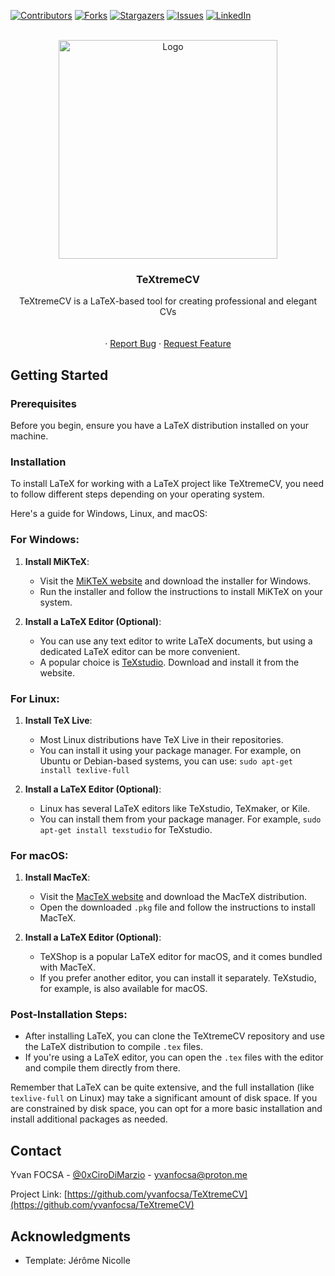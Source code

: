 <a name="readme-top"></a>

[![Contributors][contributors-shield]][contributors-url]
[![Forks][forks-shield]][forks-url]
[![Stargazers][stars-shield]][stars-url]
[![Issues][issues-shield]][issues-url]
[![LinkedIn][linkedin-shield]][linkedin-url]

<br />
<div align="center">
  <a href="https://github.com/yvanfocsa/TeXtremeCV">
    <img src="https://i.ibb.co/ZBQ2sy1/Te-Xtreme-CV.png" alt="Logo" width="350" height="350">
  </a>

<h3 align="center">TeXtremeCV</h3>

  <p align="center">
    TeXtremeCV is a LaTeX-based tool for creating professional and elegant CVs
    <br />
    <br />
    <br />
    ·
    <a href="https://github.com/yvanfocsa/TeXtremeCV/issues">Report Bug</a>
    ·
    <a href="https://github.com/yvanfocsa/TeXtremeCV/issues">Request Feature</a>
  </p>
</div>

## Getting Started

### Prerequisites

Before you begin, ensure you have a LaTeX distribution installed on your machine.

### Installation

To install LaTeX for working with a LaTeX project like TeXtremeCV, you need to follow different steps depending on your operating system.

Here's a guide for Windows, Linux, and macOS:

### For Windows:

1. **Install MiKTeX**: 
   - Visit the [MiKTeX website](https://miktex.org/) and download the installer for Windows.
   - Run the installer and follow the instructions to install MiKTeX on your system.

2. **Install a LaTeX Editor (Optional)**: 
   - You can use any text editor to write LaTeX documents, but using a dedicated LaTeX editor can be more convenient. 
   - A popular choice is [TeXstudio](https://www.texstudio.org/). Download and install it from the website.

### For Linux:

1. **Install TeX Live**:
   - Most Linux distributions have TeX Live in their repositories. 
   - You can install it using your package manager. For example, on Ubuntu or Debian-based systems, you can use: `sudo apt-get install texlive-full`

2. **Install a LaTeX Editor (Optional)**:
   - Linux has several LaTeX editors like TeXstudio, TeXmaker, or Kile. 
   - You can install them from your package manager. For example, `sudo apt-get install texstudio` for TeXstudio.

### For macOS:

1. **Install MacTeX**:
   - Visit the [MacTeX website](http://www.tug.org/mactex/) and download the MacTeX distribution.
   - Open the downloaded `.pkg` file and follow the instructions to install MacTeX.

2. **Install a LaTeX Editor (Optional)**:
   - TeXShop is a popular LaTeX editor for macOS, and it comes bundled with MacTeX.
   - If you prefer another editor, you can install it separately. TeXstudio, for example, is also available for macOS.

### Post-Installation Steps:

- After installing LaTeX, you can clone the TeXtremeCV repository and use the LaTeX distribution to compile `.tex` files.
- If you're using a LaTeX editor, you can open the `.tex` files with the editor and compile them directly from there.

Remember that LaTeX can be quite extensive, and the full installation (like `texlive-full` on Linux) may take a significant amount of disk space. If you are constrained by disk space, you can opt for a more basic installation and install additional packages as needed.

<p align="right"><a href="#readme-top"></a></p>

<!-- CONTACT -->
## Contact

Yvan FOCSA - [@0xCiroDiMarzio](https://twitter.com/0xCiroDiMarzio) - yvanfocsa@proton.me

Project Link: [https://github.com/yvanfocsa/TeXtremeCV](https://github.com/yvanfocsa/TeXtremeCV)

<p align="right"><a href="#readme-top"></a></p>



<!-- ACKNOWLEDGMENTS -->
## Acknowledgments

* Template:  Jérôme Nicolle

<p align="right"><a href="#readme-top"></a></p>

[contributors-shield]: https://img.shields.io/github/contributors/yvanfocsa/TeXtremeCV.svg?style=for-the-badge
[contributors-url]: https://github.com/yvanfocsa/TeXtremeCV/graphs/contributors
[forks-shield]: https://img.shields.io/github/forks/yvanfocsa/TeXtremeCV.svg?style=for-the-badge
[forks-url]: https://github.com/yvanfocsa/TeXtremeCV/network/members
[stars-shield]: https://img.shields.io/github/stars/yvanfocsa/TeXtremeCV.svg?style=for-the-badge
[stars-url]: https://github.com/yvanfocsa/TeXtremeCV/stargazers
[issues-shield]: https://img.shields.io/github/issues/yvanfocsa/TeXtremeCV.svg?style=for-the-badge
[issues-url]: https://github.com/yvanfocsa/TeXtremeCV/issues
[license-shield]: https://img.shields.io/github/license/yvanfocsa/TeXtremeCV.svg?style=for-the-badge
[license-url]: https://github.com/yvanfocsa/TeXtremeCV/blob/master/LICENSE.txt
[linkedin-shield]: https://img.shields.io/badge/-LinkedIn-black.svg?style=for-the-badge&logo=linkedin&colorB=555
[linkedin-url]: https://linkedin.com/in/yvanfocsa
[product-screenshot]: images/screenshot.png
